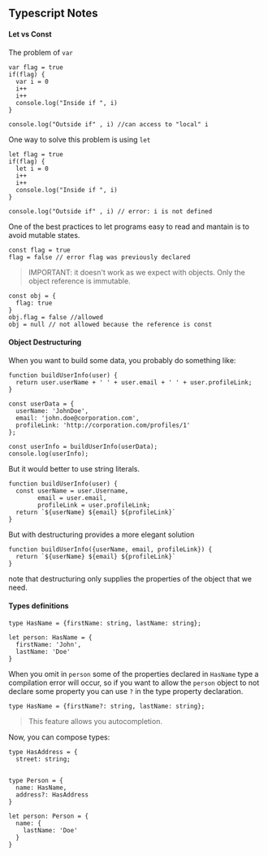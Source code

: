 ## Typescript Notes

#### Let vs Const

The problem of `var`
```
var flag = true
if(flag) {
  var i = 0
  i++
  i++
  console.log("Inside if ", i)
}

console.log("Outside if" , i) //can access to "local" i
```
One way to solve this problem is using `let`
```
let flag = true
if(flag) {
  let i = 0
  i++
  i++
  console.log("Inside if ", i)
}

console.log("Outside if" , i) // error: i is not defined
```

One of the best practices to let programs easy to read and mantain is to avoid mutable states.

```
const flag = true
flag = false // error flag was previously declared
```

> IMPORTANT: it doesn't work as we expect with objects. Only the object reference is immutable.

```
const obj = {
  flag: true
}
obj.flag = false //allowed
obj = null // not allowed because the reference is const
```

#### Object Destructuring

When you want to build some data, you probably do something like:
```
function buildUserInfo(user) {
  return user.userName + ' ' + user.email + ' ' + user.profileLink;
}

const userData = {
  userName: 'JohnDoe',
  email: 'john.doe@corporation.com',
  profileLink: 'http://corporation.com/profiles/1'
};

const userInfo = buildUserInfo(userData);
console.log(userInfo);
```

But it would better to use string literals.

```
function buildUserInfo(user) {
  const userName = user.Username,
        email = user.email,
        profileLink = user.profileLink;
  return `${userName} ${email} ${profileLink}`
}
```

But with destructuring provides a more elegant solution

```
function buildUserInfo({userName, email, profileLink}) {
  return `${userName} ${email} ${profileLink}`
}
```

note that destructuring only supplies the properties of the object that we need.

#### Types definitions

```
type HasName = {firstName: string, lastName: string};

let person: HasName = {
  firstName: 'John',
  lastName: 'Doe'
}
```

When you omit in `person` some of the properties declared in `HasName` type a compilation error will occur, so if you want to allow the `person` object to not declare some property you can use `?` in the type property declaration.

```
type HasName = {firstName?: string, lastName: string};
```

> This feature allows you autocompletion.

Now, you can compose types:

```
type HasAddress = {
  street: string;


type Person = {
  name: HasName,
  address?: HasAddress
}

let person: Person = {
  name: {
    lastName: 'Doe'
  }
}
```

